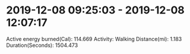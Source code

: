 # 2019-12-08 09:25:03 - 2019-12-08 12:07:17

Active energy burned(Cal): 114.669
Activity: Walking
Distance(mi): 1.183
Duration(Seconds): 1504.473